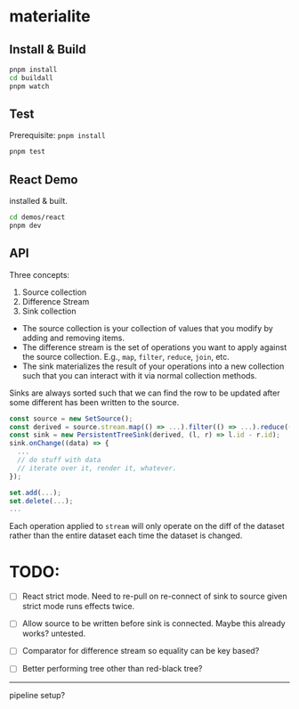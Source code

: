# materialite

## Install & Build

```sh
pnpm install
cd buildall
pnpm watch
```

## Test

Prerequisite: `pnpm install`

```sh
pnpm test
```

## React Demo

installed & built.

```sh
cd demos/react
pnpm dev
```

## API

Three concepts:

1. Source collection
2. Difference Stream
3. Sink collection

- The source collection is your collection of values that you modify by adding and removing items.
- The difference stream is the set of operations you want to apply against the source collection. E.g., `map`, `filter`, `reduce`, `join`, etc.
- The sink materializes the result of your operations into a new collection such that you can interact with it via normal collection methods.

Sinks are always sorted such that we can find the row to be updated after some different has been written to the source.

```ts
const source = new SetSource();
const derived = source.stream.map(() => ...).filter(() => ...).reduce(() => ...);
const sink = new PersistentTreeSink(derived, (l, r) => l.id - r.id);
sink.onChange((data) => {
  ...
  // do stuff with data
  // iterate over it, render it, whatever.
});

set.add(...);
set.delete(...);
...
```

Each operation applied to `stream` will only operate on the diff of the dataset rather than the entire dataset each time the dataset is changed.

# TODO:

- [ ] React strict mode. Need to re-pull on re-connect of sink to source given strict mode runs effects twice.
- [ ] Allow source to be written before sink is connected. Maybe this already works? untested.
- [ ] Comparator for difference stream so equality can be key based?
- [ ] Better performing tree other than red-black tree?


----

pipeline setup?

